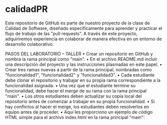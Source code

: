 # calidadPR
Este repositorio de GitHub es parte de nuestro proyecto de la clase de Calidad de Software, diseñado específicamente para aprender y practicar el flujo de trabajo de las "pull requests". A través de este proyecto, adquiriremos experiencia en colaborar de manera efectiva en un entorno de desarrollo colaborativo.


PASOS DEL LABORATORIO – TALLER
•	Crear un repositorio en GitHub y nombra la rama principal como "main".
•	En el archivo README.md incluir una descripción del proyecto y las instrucciones plasmadas en este papel.
•	Crear tres ramas nuevas a partir de la rama principal, nombradas como "funcionalidad1", "funcionalidad2" y "funcionalidad3".
•	Cada estudiante debe clonar el repositorio y trabajar en su propia rama correspondiente a la funcionalidad asignada.
•	Una vez que el estudiante termine su funcionalidad, debe hacer el merge de su rama con la rama principal "main".
•	Los otros estudiantes deben actualizar su copia local del repositorio antes de comenzar a trabajar en su propia funcionalidad.
•	Si hay conflictos al hacer el merge, los estudiantes deben resolverlos en equipo antes de proceder.
•	Aquí les proporciono un ejemplo de código HTML simple para el archivo index.html en la rama principal "main":
